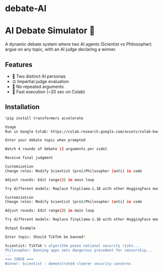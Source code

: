 # debate-AI
# AI Debate Simulator 🎤

A dynamic debate system where two AI agents (Scientist vs Philosopher) argue on any topic, with an AI judge declaring a winner.

## Features
- 🤖 Two distinct AI personas
- ⚖️ Impartial judge evaluation
- 🔄 No repeated arguments
- 🚀 Fast execution (~20 sec on Colab)

## Installation
```bash
!pip install transformers accelerate

Usage
Run in Google Colab: https://colab.research.google.com/assets/colab-badge.svg

Enter your debate topic when prompted

Watch 4 rounds of debate (2 arguments per side)

Receive final judgment

Customization
Change roles: Modify Scientist (pro)/Philosopher (anti) in code

Adjust rounds: Edit range(2) in main loop

Try different models: Replace TinyLlama-1.1B with other HuggingFace models

Customization
Change roles: Modify Scientist (pro)/Philosopher (anti) in code

Adjust rounds: Edit range(2) in main loop

Try different models: Replace TinyLlama-1.1B with other HuggingFace models

Output Example

Enter topic: Should TikTok be banned?

Scientist: TikTok's algorithm poses national security risks...
Philosopher: Banning apps sets dangerous precedent for censorship...
...
=== JUDGE ===
Winner: Scientist - demonstrated clearer security concerns
